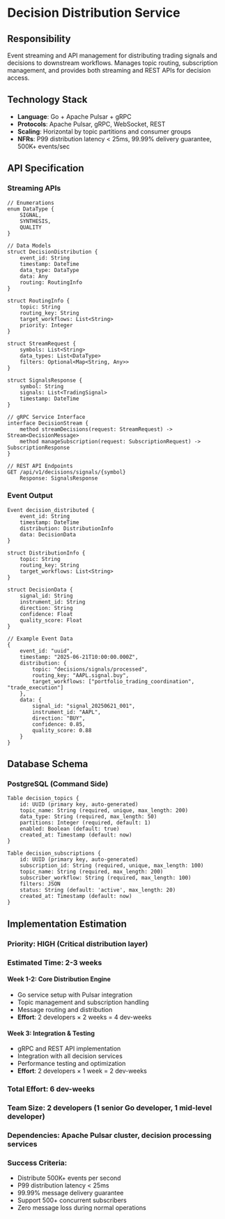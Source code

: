 # Decision Distribution Service

## Responsibility
Event streaming and API management for distributing trading signals and decisions to downstream workflows. Manages topic routing, subscription management, and provides both streaming and REST APIs for decision access.

## Technology Stack
- **Language**: Go + Apache Pulsar + gRPC
- **Protocols**: Apache Pulsar, gRPC, WebSocket, REST
- **Scaling**: Horizontal by topic partitions and consumer groups
- **NFRs**: P99 distribution latency < 25ms, 99.99% delivery guarantee, 500K+ events/sec

## API Specification

### Streaming APIs
```pseudo
// Enumerations
enum DataType {
    SIGNAL,
    SYNTHESIS,
    QUALITY
}

// Data Models
struct DecisionDistribution {
    event_id: String
    timestamp: DateTime
    data_type: DataType
    data: Any
    routing: RoutingInfo
}

struct RoutingInfo {
    topic: String
    routing_key: String
    target_workflows: List<String>
    priority: Integer
}

struct StreamRequest {
    symbols: List<String>
    data_types: List<DataType>
    filters: Optional<Map<String, Any>>
}

struct SignalsResponse {
    symbol: String
    signals: List<TradingSignal>
    timestamp: DateTime
}

// gRPC Service Interface
interface DecisionStream {
    method streamDecisions(request: StreamRequest) -> Stream<DecisionMessage>
    method manageSubscription(request: SubscriptionRequest) -> SubscriptionResponse
}

// REST API Endpoints
GET /api/v1/decisions/signals/{symbol}
    Response: SignalsResponse
```

### Event Output
```pseudo
Event decision_distributed {
    event_id: String
    timestamp: DateTime
    distribution: DistributionInfo
    data: DecisionData
}

struct DistributionInfo {
    topic: String
    routing_key: String
    target_workflows: List<String>
}

struct DecisionData {
    signal_id: String
    instrument_id: String
    direction: String
    confidence: Float
    quality_score: Float
}

// Example Event Data
{
    event_id: "uuid",
    timestamp: "2025-06-21T10:00:00.000Z",
    distribution: {
        topic: "decisions/signals/processed",
        routing_key: "AAPL.signal.buy",
        target_workflows: ["portfolio_trading_coordination", "trade_execution"]
    },
    data: {
        signal_id: "signal_20250621_001",
        instrument_id: "AAPL",
        direction: "BUY",
        confidence: 0.85,
        quality_score: 0.88
    }
}
```

## Database Schema

### PostgreSQL (Command Side)
```pseudo
Table decision_topics {
    id: UUID (primary key, auto-generated)
    topic_name: String (required, unique, max_length: 200)
    data_type: String (required, max_length: 50)
    partitions: Integer (required, default: 1)
    enabled: Boolean (default: true)
    created_at: Timestamp (default: now)
}

Table decision_subscriptions {
    id: UUID (primary key, auto-generated)
    subscription_id: String (required, unique, max_length: 100)
    topic_name: String (required, max_length: 200)
    subscriber_workflow: String (required, max_length: 100)
    filters: JSON
    status: String (default: 'active', max_length: 20)
    created_at: Timestamp (default: now)
}
```

## Implementation Estimation

### Priority: **HIGH** (Critical distribution layer)
### Estimated Time: **2-3 weeks**

#### Week 1-2: Core Distribution Engine
- Go service setup with Pulsar integration
- Topic management and subscription handling
- Message routing and distribution
- **Effort**: 2 developers × 2 weeks = 4 dev-weeks

#### Week 3: Integration & Testing
- gRPC and REST API implementation
- Integration with all decision services
- Performance testing and optimization
- **Effort**: 2 developers × 1 week = 2 dev-weeks

### Total Effort: **6 dev-weeks**
### Team Size: **2 developers** (1 senior Go developer, 1 mid-level developer)
### Dependencies: Apache Pulsar cluster, decision processing services

### Success Criteria:
- Distribute 500K+ events per second
- P99 distribution latency < 25ms
- 99.99% message delivery guarantee
- Support 500+ concurrent subscribers
- Zero message loss during normal operations
